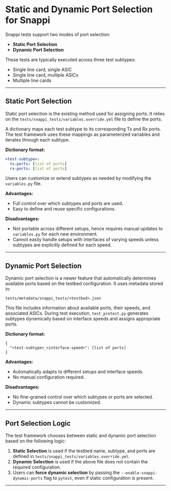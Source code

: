 # Static and Dynamic Port Selection for Snappi

Snappi tests support two modes of port selection:

- **Static Port Selection**
- **Dynamic Port Selection**

These tests are typically executed across three test subtypes:

- Single line card, single ASIC  
- Single line card, multiple ASICs  
- Multiple line cards  

---

## Static Port Selection

Static port selection is the existing method used for assigning ports. It relies on the `tests/snappi_tests/variables.override.yml` file to define the ports.

A dictionary maps each test subtype to its corresponding Tx and Rx ports. The test framework uses these mappings as parameterized variables and iterates through each subtype.

**Dictionary format:**

```yaml
<test-subtype>:
  tx-ports: [list of ports]
  rx-ports: [list of ports]
```

Users can customize or extend subtypes as needed by modifying the `variables.py` file.

**Advantages:**

- Full control over which subtypes and ports are used.
- Easy to define and reuse specific configurations.

**Disadvantages:**

- Not portable across different setups, hence requires manual updates to `variables.py` for each new environment.
- Cannot easily handle setups with interfaces of varying speeds unless subtypes are explicitly defined for each speed.

---

## Dynamic Port Selection

Dynamic port selection is a newer feature that automatically determines available ports based on the testbed configuration. It uses metadata stored in:

```
tests/metadata/snappi_tests/<testbed>.json
```

This file includes information about available ports, their speeds, and associated ASICs. During test execution, `test_pretest.py` generates subtypes dynamically based on interface speeds and assigns appropriate ports.

**Dictionary format:**

```
{
  "<test-subtype>_<interface-speed>": [list of ports]
}
```

**Advantages:**

- Automatically adapts to different setups and interface speeds.
- No manual configuration required.

**Disadvantages:**

- No fine-grained control over which subtypes or ports are selected.
- Dynamic subtypes cannot be customized.

---

## Port Selection Logic

The test framework chooses between static and dynamic port selection based on the following logic:

1. **Static Selection** is used if the testbed name, subtype, and ports are defined in `tests/snappi_tests/variables.override.yml`.
2. **Dynamic Selection** is used if the above file does not contain the required configuration.
3. Users can **force dynamic selection** by passing the `--enable-snappi-dynamic-ports` flag to `pytest`, even if static configuration is present.

---
